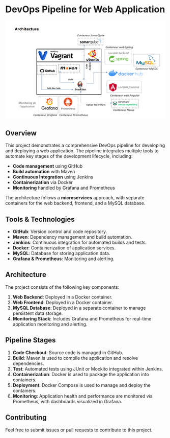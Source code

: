 # DevOps Pipeline for Web Application

![Project Image](https://github.com/Achreef01/5ARCTIC4-G2-Kaddem/blob/main/Architecture.PNG)

## Overview
This project demonstrates a comprehensive DevOps pipeline for developing and deploying a web application. The pipeline integrates multiple tools to automate key stages of the development lifecycle, including:

- **Code management** using GitHub
- **Build automation** with Maven
- **Continuous Integration** using Jenkins
- **Containerization** via Docker
- **Monitoring** handled by Grafana and Prometheus

The architecture follows a **microservices** approach, with separate containers for the web backend, frontend, and a MySQL database.

## Tools & Technologies

- **GitHub**: Version control and code repository.
- **Maven**: Dependency management and build automation.
- **Jenkins**: Continuous integration for automated builds and tests.
- **Docker**: Containerization of application services.
- **MySQL**: Database for storing application data.
- **Grafana & Prometheus**: Monitoring and alerting.

## Architecture

The project consists of the following key components:
1. **Web Backend**: Deployed in a Docker container.
2. **Web Frontend**: Deployed in a Docker container.
3. **MySQL Database**: Deployed in a separate container to manage persistent data storage.
4. **Monitoring Stack**: Includes Grafana and Prometheus for real-time application monitoring and alerting.

## Pipeline Stages

1. **Code Checkout**: Source code is managed in GitHub.
2. **Build**: Maven is used to compile the application and resolve dependencies.
3. **Test**: Automated tests using JUnit or Mockito integrated within Jenkins.
4. **Containerization**: Docker is used to package the application into containers.
5. **Deployment**: Docker Compose is used to manage and deploy the containers.
6. **Monitoring**: Application health and performance are monitored via Prometheus, with dashboards visualized in Grafana.

## Contributing
Feel free to submit issues or pull requests to contribute to this project.
